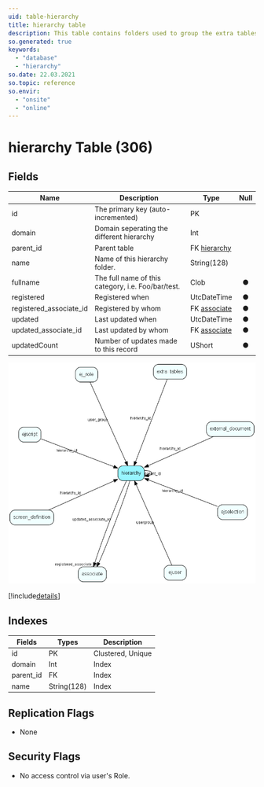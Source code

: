 ```yaml
---
uid: table-hierarchy
title: hierarchy table
description: This table contains folders used to group the extra tables in the system.
so.generated: true
keywords:
  - "database"
  - "hierarchy"
so.date: 22.03.2021
so.topic: reference
so.envir:
  - "onsite"
  - "online"
---
```


# hierarchy Table (306)

## Fields

| Name | Description | Type | Null |
|------|-------------|------|:----:|
|id|The primary key (auto-incremented)|PK| |
|domain|Domain seperating the different hierarchy|Int| |
|parent\_id|Parent table|FK [hierarchy](hierarchy.md)| |
|name|Name of this hierarchy folder.|String(128)| |
|fullname|The full name of this category, i.e. Foo/bar/test.|Clob|&#x25CF;|
|registered|Registered when|UtcDateTime|&#x25CF;|
|registered\_associate\_id|Registered by whom|FK [associate](associate.md)|&#x25CF;|
|updated|Last updated when|UtcDateTime|&#x25CF;|
|updated\_associate\_id|Last updated by whom|FK [associate](associate.md)|&#x25CF;|
|updatedCount|Number of updates made to this record|UShort|&#x25CF;|


![hierarchy table relationship diagram](./media/hierarchy.png)

[!include[details](./includes/hierarchy.md)]

## Indexes

| Fields | Types | Description |
|--------|-------|-------------|
|id |PK |Clustered, Unique |
|domain |Int |Index |
|parent\_id |FK |Index |
|name |String(128) |Index |

## Replication Flags

* None

## Security Flags

* No access control via user's Role.

